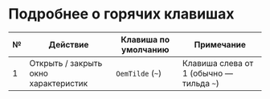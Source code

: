 # Подробнее о горячих клавишах

| № | Действие                             | Клавиша по умолчанию | Примечание                               |
| - | ------------------------------------ | -------------------- | ---------------------------------------- |
| 1 | Открыть / закрыть окно характеристик | `OemTilde` (`~`)     | Клавиша слева от 1 (обычно — тильда `~`) |